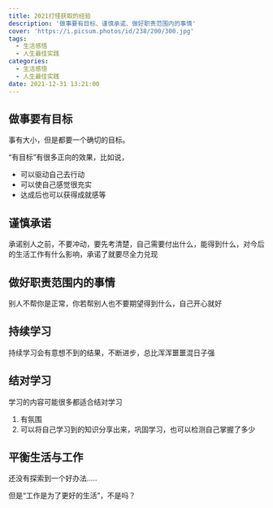 ```yaml
---
title: 2021打怪获取的经验
description: '做事要有目标、谨慎承诺、做好职责范围内的事情'
cover: 'https://i.picsum.photos/id/238/200/300.jpg'
tags:
  - 生活感悟
  - 人生最佳实践
categories:
  - 生活感悟
  - 人生最佳实践
date: 2021-12-31 13:21:00
---
```


## 做事要有目标

事有大小，但是都要一个确切的目标。

“有目标”有很多正向的效果，比如说，

* 可以驱动自己去行动
* 可以使自己感觉很充实
* 达成后也可以获得成就感等

## 谨慎承诺

承诺别人之前，不要冲动，要先考清楚，自己需要付出什么，能得到什么，对今后的生活工作有什么影响，承诺了就要尽全力兑现

## 做好职责范围内的事情
别人不帮你是正常，你若帮别人也不要期望得到什么，自己开心就好

## 持续学习

持续学习会有意想不到的结果，不断进步，总比浑浑噩噩混日子强

## 结对学习

学习的内容可能很多都适合结对学习

1. 有氛围
2. 可以将自己学习到的知识分享出来，巩固学习，也可以检测自己掌握了多少

## 平衡生活与工作

还没有探索到一个好办法.....

但是“工作是为了更好的生活”，不是吗？

